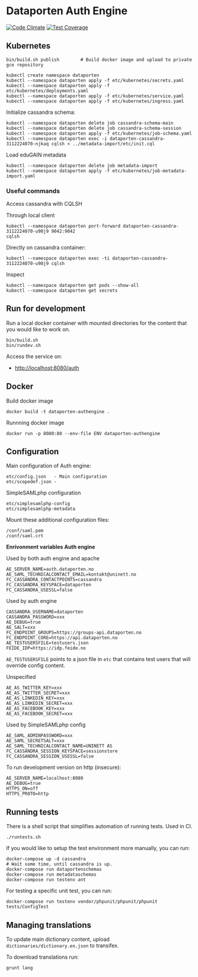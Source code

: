 # Dataporten Auth Engine

[![Code Climate](https://codeclimate.com/github/feideconnect/feideconnect-authengine/badges/gpa.svg)](https://codeclimate.com/github/feideconnect/feideconnect-authengine)
[![Test Coverage](https://codeclimate.com/github/feideconnect/feideconnect-authengine/badges/coverage.svg)](https://codeclimate.com/github/feideconnect/feideconnect-authengine)


## Kubernetes

```
bin/build.sh publish        # Build docker image and upload to private gce repository

kubectl create namespace dataporten
kubectl --namespace dataporten apply -f etc/kubernetes/secrets.yaml
kubectl --namespace dataporten apply -f etc/kubernetes/deployments.yaml
kubectl --namespace dataporten apply -f etc/kubernetes/service.yaml
kubectl --namespace dataporten apply -f etc/kubernetes/ingress.yaml
```


Initialize cassandra schema:

```
kubectl --namespace dataporten delete job cassandra-schema-main
kubectl --namespace dataporten delete job cassandra-schema-session
kubectl --namespace dataporten apply -f etc/kubernetes/job-schema.yaml
kubectl --namespace dataporten exec -i dataporten-cassandra-3112224070-njkaq cqlsh < ../metadata-import/etc/init.cql
```

Load eduGAIN metadata

```
kubectl --namespace dataporten delete job metadata-import
kubectl --namespace dataporten apply -f etc/kubernetes/job-metadata-import.yaml
```

### Useful commands

Access cassandra with CQLSH

Through local client
```
kubectl --namespace dataporten port-forward dataporten-cassandra-3112224070-u98j9 9042:9042
cqlsh
```

Directly on cassandra container:

```
kubectl --namespace dataporten exec -ti dataporten-cassandra-3112224070-u98j9 cqlsh
```

Inspect

```
kubectl --namespace dataporten get pods --show-all
kubectl --namespace dataporten get secrets
```


## Run for development

Run a local docker container with mounted directories for the content that you would like to work on.

```
bin/build.sh
bin/rundev.sh
```

Access the service on:

* <http://localhost:8080/auth>





## Docker


Build docker image

```
docker build -t dataporten-authengine .
```

Runnning docker image

```
docker run -p 8080:80 --env-file ENV dataporten-authengine
```


## Configuration

Main configuration of Auth engine:

```
etc/config.json   - Main configuration
etc/scopedef.json -
```

SimpleSAMLphp configuration

```
etc/simplesamlphp-config
etc/simplesamlphp-metadata
```

Mount these additional configuration files:

```
/conf/saml.pem
/conf/saml.crt
```

**Enrivonment variables Auth engine**

Used by both auth engine and apache

```
AE_SERVER_NAME=auth.dataporten.no
AE_SAML_TECHNICALCONTACT_EMAIL=kontakt@uninett.no
FC_CASSANDRA_CONTACTPOINTS=cassandra
FC_CASSANDRA_KEYSPACE=dataporten
FC_CASSANDRA_USESSL=false
```


Used by auth engine

```
CASSANDRA_USERNAME=dataporten
CASSANDRA_PASSWORD=xxx
AE_DEBUG=true
AE_SALT=xxx
FC_ENDPOINT_GROUPS=https://groups-api.dataporten.no
FC_ENDPOINT_CORE=https://api.dataporten.no
AE_TESTUSERSFILE=testusers.json
FEIDE_IDP=https://idp.feide.no
```

`AE_TESTUSERSFILE` points to a json file in `etc` that contains test users that will override config content.


Unspecified

```
AE_AS_TWITTER_KEY=xxx
AE_AS_TWITTER_SECRET=xxx
AE_AS_LINKEDIN_KEY=xxx
AE_AS_LINKEDIN_SECRET=xxx
AE_AS_FACEBOOK_KEY=xxx
AE_AS_FACEBOOK_SECRET=xxx
```

Used by SimpleSAMLphp config

```
AE_SAML_ADMINPASSWORD=xxx
AE_SAML_SECRETSALT=xxx
AE_SAML_TECHNICALCONTACT_NAME=UNINETT AS
FC_CASSANDRA_SESSION_KEYSPACE=sessionstore
FC_CASSANDRA_SESSION_USESSL=false
```

To run development version on http (insecure):

```
AE_SERVER_NAME=localhost:8080
AE_DEBUG=true
HTTPS_ON=off
HTTPS_PROTO=http
```

## Running tests

There is a shell script that simplifies automation of running tests. Used in CI.

```
./runtests.sh
```

If you would like to setup the test environment more manually, you can run:

```
docker-compose up -d cassandra
# Wait some time, until cassandra is up.
docker-compose run dataportenschemas
docker-compose run metadataschemas
docker-compose run testenv ant
```

For testing a specific unit test, you can run:

```
docker-compose run testenv vendor/phpunit/phpunit/phpunit tests/ConfigTest
```


## Managing translations

To update main dictionary content, upload `dictionaries/dictionary.en.json` to transifex.

To download translations run:

```
grunt lang
```
